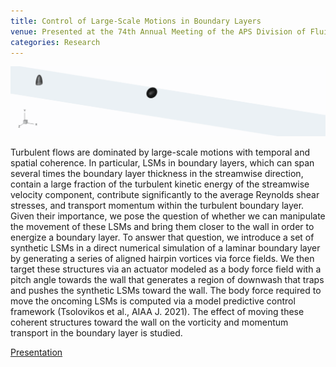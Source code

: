 ```yaml
---
title: Control of Large-Scale Motions in Boundary Layers
venue: Presented at the 74th Annual Meeting of the APS Division of Fluid Dynamics, Phoenix, AZ, 2021.
categories: Research
---
```


![](/docs/control_of_synthetic_lsms.gif)

Turbulent flows are dominated by large-scale motions with temporal and spatial coherence. In particular, LSMs in boundary layers, which can span several times the boundary layer thickness in the streamwise direction, contain a large fraction of the turbulent kinetic energy of the streamwise velocity component, contribute significantly to the average Reynolds shear stresses, and transport momentum within the turbulent boundary layer. Given their importance, we pose the question of whether we can manipulate the movement of these LSMs and bring them closer to the wall in order to energize a boundary layer. To answer that question, we introduce a set of synthetic LSMs in a direct numerical simulation of a laminar boundary layer by generating a series of aligned hairpin vortices via force fields. We then target these structures via an actuator modeled as a body force field with a pitch angle towards the wall that generates a region of downwash that traps and pushes the synthetic LSMs toward the wall. The body force required to move the oncoming LSMs is computed via a model predictive control framework (Tsolovikos et al., AIAA J. 2021). The effect of moving these coherent structures toward the wall on the vorticity and momentum transport in the boundary layer is studied.

[Presentation](https://alextsolovikos.github.io/docs/APS_DFD_2021_Alex_Tsolovikos_Control_of_Large_Scale_Motions_in_Boundary_Layers.pdf)
